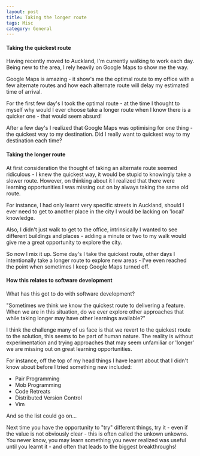 ```yaml
---
layout: post
title: Taking the longer route
tags: Misc
category: General
---
```


#### Taking the quickest route

Having recently moved to Auckland, I'm currently walking to work each day. Being new to the area, I rely heavily on Google Maps to show me the way. 

Google Maps is amazing - it show's me the optimal route to my office with a few alternate routes and how each alternate route will delay my estimated time of arrival. 

For the first few day's I took the optimal route - at the time I thought to myself why would I ever choose take a longer route when I know there is a quicker one - that would seem absurd!

After a few day's I realized that Google Maps was optimising for one thing - the quickest way to my destination. Did I really want to quickest way to my destination each time?  

#### Taking the longer route

At first consideration the thought of taking an alternate route seemed ridiculous - I knew the quickest way, it would be stupid to knowingly take a slower route. However, on thinking about it I realized that there were learning opportunities I was missing out on by always taking the same old route. 

For instance, I had only learnt very specific streets in Auckland, should I ever need to get to another place in the city I would be lacking on 'local' knowledge. 

Also, I didn't just walk to get to the office, intrinsically I wanted to see different buildings and places - adding a minute or two to my walk would give me a great opportunity to explore the city. 

So now I mix it up. Some day's I take the quickest route, other days I intentionally take a longer route to explore new areas - I've even reached the point when sometimes I keep Google Maps turned off.

#### How this relates to software development

What has this got to do with software development? 

"Sometimes we think we know the quickest route to delivering a feature. When we are in this situation, do we ever explore other approaches that while taking longer may have other learnings available?"

I think the challenge many of us face is that we revert to the quickest route to the solution, this seems to be part of human nature. The reality is without experimentation and trying approaches that may seem unfamiliar or 'longer' we are missing out on great learning opportunities.

For instance, off the top of my head things I have learnt about that I didn't know about before I tried something new included:  
- Pair Programming  
- Mob Programming
- Code Retreats  
- Distributed Version Control  
- Vim  

And so the list could go on...

Next time you have the opportunity to "try" different things, try it - even if the value is not obviously clear - this is often called the unkown unkowns. You never know, you may learn something you never realized was useful until you learnt it - and often that leads to the biggest breakthroughs!

